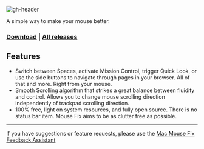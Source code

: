 ![gh-header](https://user-images.githubusercontent.com/40808343/109487103-0e5a4200-7a84-11eb-8da7-506aea04e413.png)

<!-- <img src="https://i.imgur.com/ev55sJ3.png"> -->

<!-- # Mac Mouse Fix -->

A simple way to make your mouse better.

### [Download](http://www.mousefix.org) | [All releases](https://github.com/noah-nuebling/mac-mouse-fix/releases)

## Features

* Switch between Spaces, activate Mission Control, trigger Quick Look, or use the side buttons to navigate through pages in your browser. All of that and more. Right from your mouse.
* Smooth Scrolling algorithm that strikes a great balance between fluidity and control. Allows you to change mouse scrolling direction independently of trackpad scrolling direction.
* 100% free, light on system resources, and fully open source. There is no status bar item. Mouse Fix aims to be as clutter free as possible.

--- 
If you have suggestions or feature requests, please use the [Mac Mouse Fix Feedback Assistant](https://noah-nuebling.github.io/mac-mouse-fix-feedback-assistant/?type=other)
